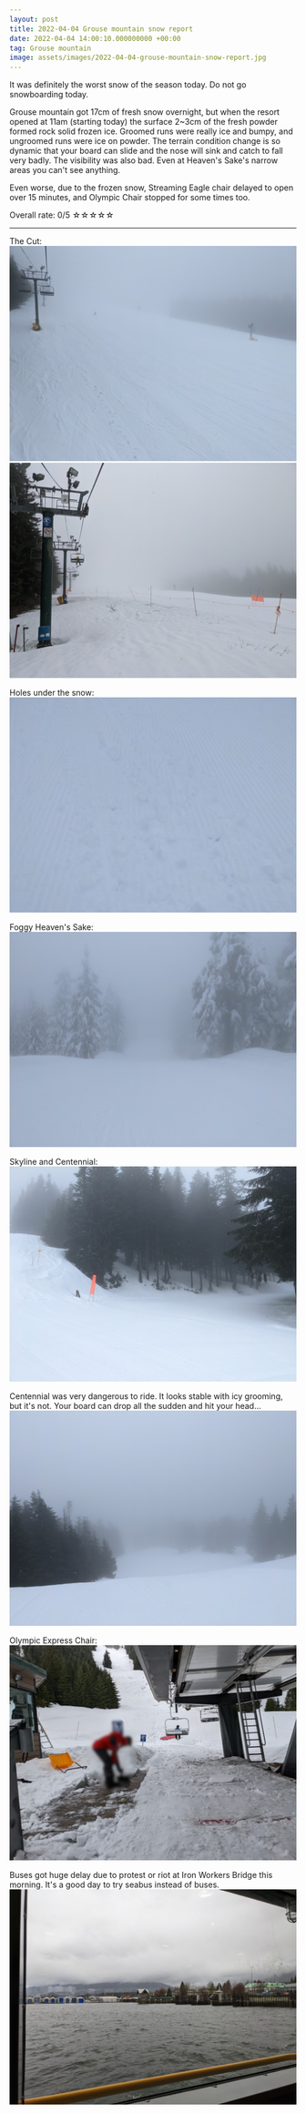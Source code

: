 ```yaml
---
layout: post
title: 2022-04-04 Grouse mountain snow report
date: 2022-04-04 14:00:10.000000000 +00:00
tag: Grouse mountain
image: assets/images/2022-04-04-grouse-mountain-snow-report.jpg
---
```


It was definitely the worst snow of the season today. Do not go snowboarding today.

Grouse mountain got 17cm of fresh snow overnight, but when the resort opened at 11am (starting today) the surface 2~3cm of the fresh powder formed rock solid frozen ice. Groomed runs were really ice and bumpy, and ungroomed runs were ice on powder. The terrain condition change is so dynamic that your board can slide and the nose will sink and catch to fall very badly. The visibility was also bad. Even at Heaven's Sake's narrow areas you can't see anything.

Even worse, due to the frozen snow, Streaming Eagle chair delayed to open over 15 minutes, and Olympic Chair stopped for some times too.

Overall rate: 0/5 ☆☆☆☆☆

---

The Cut:
![](/assets/images/2022-04-04-the-cut.jpg)
![](/assets/images/2022-04-04-the-cut-bottom.jpg)

Holes under the snow:
![](/assets/images/2022-04-04-holes-under-snow.jpg)

Foggy Heaven's Sake:
![](/assets/images/2022-04-04-heavens-sake.jpg)

Skyline and Centennial:
![](/assets/images/2022-04-04-skyline-centennial.jpg)

Centennial was very dangerous to ride. It looks stable with icy grooming, but it's not. Your board can drop all the sudden and hit your head...
![](/assets/images/2022-04-04-centennial.jpg)

Olympic Express Chair:
![](/assets/images/2022-04-04-olympic-chair.jpg)

Buses got huge delay due to protest or riot at Iron Workers Bridge this morning. It's a good day to try seabus instead of buses.
![](/assets/images/2022-04-04-seabus.jpg)
